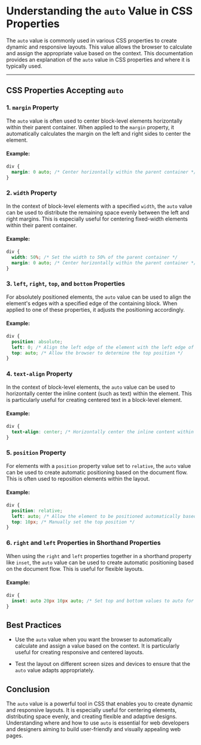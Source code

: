 # Understanding the `auto` Value in CSS Properties

The `auto` value is commonly used in various CSS properties to create dynamic and responsive layouts. This value allows the browser to calculate and assign the appropriate value based on the context. This documentation provides an explanation of the `auto` value in CSS properties and where it is typically used.

---

## CSS Properties Accepting `auto`

### 1. `margin` Property

The `auto` value is often used to center block-level elements horizontally within their parent container. When applied to the `margin` property, it automatically calculates the margin on the left and right sides to center the element.

#### Example:

```css
div {
  margin: 0 auto; /* Center horizontally within the parent container */
}
```

### 2. `width` Property

In the context of block-level elements with a specified `width`, the `auto` value can be used to distribute the remaining space evenly between the left and right margins. This is especially useful for centering fixed-width elements within their parent container.

#### Example:

```css
div {
  width: 50%; /* Set the width to 50% of the parent container */
  margin: 0 auto; /* Center horizontally within the parent container */
}
```

### 3. `left`, `right`, `top`, and `bottom` Properties

For absolutely positioned elements, the `auto` value can be used to align the element's edges with a specified edge of the containing block. When applied to one of these properties, it adjusts the positioning accordingly.

#### Example:

```css
div {
  position: absolute;
  left: 0; /* Align the left edge of the element with the left edge of the containing block */
  top: auto; /* Allow the browser to determine the top position */
}
```

### 4. `text-align` Property

In the context of block-level elements, the `auto` value can be used to horizontally center the inline content (such as text) within the element. This is particularly useful for creating centered text in a block-level element.

#### Example:

```css
div {
  text-align: center; /* Horizontally center the inline content within the element */
}
```

### 5. `position` Property

For elements with a `position` property value set to `relative`, the `auto` value can be used to create automatic positioning based on the document flow. This is often used to reposition elements within the layout.

#### Example:

```css
div {
  position: relative;
  left: auto; /* Allow the element to be positioned automatically based on the document flow */
  top: 10px; /* Manually set the top position */
}
```

### 6. `right` and `left` Properties in Shorthand Properties

When using the `right` and `left` properties together in a shorthand property like `inset`, the `auto` value can be used to create automatic positioning based on the document flow. This is useful for flexible layouts.

#### Example:

```css
div {
  inset: auto 20px 10px auto; /* Set top and bottom values to auto for automatic positioning */
}
```

## Best Practices

- Use the `auto` value when you want the browser to automatically calculate and assign a value based on the context. It is particularly useful for creating responsive and centered layouts.

- Test the layout on different screen sizes and devices to ensure that the `auto` value adapts appropriately.

## Conclusion

The `auto` value is a powerful tool in CSS that enables you to create dynamic and responsive layouts. It is especially useful for centering elements, distributing space evenly, and creating flexible and adaptive designs. Understanding where and how to use `auto` is essential for web developers and designers aiming to build user-friendly and visually appealing web pages.
